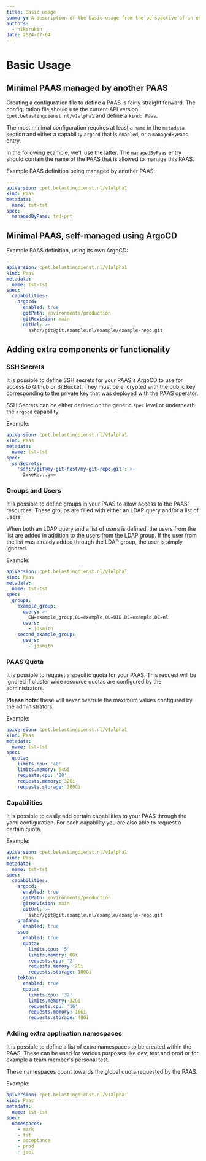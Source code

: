 ```yaml
---
title: Basic usage
summary: A description of the basic usage from the perspective of an end user.
authors:
  - hikarukin
date: 2024-07-04
---
```


Basic Usage
===========

Minimal PAAS managed by another PAAS
------------------------------------

Creating a configuration file to define a PAAS is fairly straight forward. The
configuration file should use the current API version `cpet.belastingdienst.nl/v1alpha1`
and define a `kind: Paas`.

The most minimal configuration requires at least a `name` in the `metadata` section
and either a capability `argocd` that is `enabled`, or a `managedByPaas` entry.

In the following example, we'll use the latter. The `managedByPaas` entry should
contain the name of the PAAS that is allowed to manage this PAAS.

Example PAAS definition being managed by another PAAS:

```yaml
---
apiVersion: cpet.belastingdienst.nl/v1alpha1
kind: Paas
metadata:
  name: tst-tst
spec:
  managedByPaas: trd-prt
```

Minimal PAAS, self-managed using ArgoCD
---------------------------------------

Example PAAS definition, using its own ArgoCD:

```yaml
---
apiVersion: cpet.belastingdienst.nl/v1alpha1
kind: Paas
metadata:
  name: tst-tst
spec:
  capabilities:
    argocd:
      enabled: true
      gitPath: environments/production
      gitRevision: main
      gitUrl: >-
        ssh://git@git.example.nl/example/example-repo.git
```

Adding extra components or functionality
----------------------------------------

### SSH Secrets

It is possible to define SSH secrets for your PAAS's ArgoCD to use for access to
Github or BitBucket. They must be encrypted with the public key corresponding to
the private key that was deployed with the PAAS operator.

SSH Secrets can be either defined on the generic `spec` level or underneath the
`argocd` capability.

Example:
```yaml
apiVersion: cpet.belastingdienst.nl/v1alpha1
kind: Paas
metadata:
  name: tst-tst
spec:
  sshSecrets:
    'ssh://git@my-git-host/my-git-repo.git': >-
      2wkeKe...g==
```

### Groups and Users

It is possible to define groups in your PAAS to allow access to the PAAS' resources.
These groups are filled with either an LDAP query and/or a list of users.

When both an LDAP query and a list of users is defined, the users from the list
are added in addition to the users from the LDAP group. If the user from the list
was already added through the LDAP group, the user is simply ignored.

Example:
```yaml
apiVersion: cpet.belastingdienst.nl/v1alpha1
kind: Paas
metadata:
  name: tst-tst
spec:
  groups:
    example_group:
      query: >-
        CN=example_group,OU=example,OU=UID,DC=example,DC=nl
      users:
        - jdsmith
    second_example_group:
      users:
        - jdsmith
```

### PAAS Quota

It is possible to request a specific quota for your PAAS. This request will be
ignored if cluster wide resource quotas are configured by the administrators.

**Please note:** these will never overrule the maximum values configured by the
                 administrators.

Example:
```yaml
apiVersion: cpet.belastingdienst.nl/v1alpha1
kind: Paas
metadata:
  name: tst-tst
spec:
  quota:
    limits.cpu: '40'
    limits.memory: 64Gi
    requests.cpu: '20'
    requests.memory: 32Gi
    requests.storage: 200Gi
```

### Capabilities

It is possible to easily add certain capabilities to your PAAS through the yaml
configuration. For each capability you are also able to request a certain quota.

Example:
```yaml
apiVersion: cpet.belastingdienst.nl/v1alpha1
kind: Paas
metadata:
  name: tst-tst
spec:
  capabilities:
    argocd:
      enabled: true
      gitPath: environments/production
      gitRevision: main
      gitUrl: >-
        ssh://git@git.example.nl/example/example-repo.git
    grafana:
      enabled: true
    sso:
      enabled: true
      quota:
        limits.cpu: '5'
        limits.memory: 8Gi
        requests.cpu: '2'
        requests.memory: 2Gi
        requests.storage: 100Gi
    tekton:
      enabled: true
      quota:
        limits.cpu: '32'
        limits.memory: 32Gi
        requests.cpu: '16'
        requests.memory: 16Gi
        requests.storage: 40Gi
```

### Adding extra application namespaces

It is possible to define a list of extra namespaces to be created within the PAAS.
These can be used for various purposes like dev, test and prod or for example a
team member's personal test.

These namespaces count towards the global quota requested by the PAAS.

Example:
```yaml
apiVersion: cpet.belastingdienst.nl/v1alpha1
kind: Paas
metadata:
  name: tst-tst
spec:
  namespaces:
    - mark
    - tst
    - acceptance
    - prod
    - joel
```
